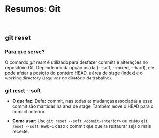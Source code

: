 <h1>Resumos: Git</h1>
<br>
<h2>git reset</h2>
<h3>Para que serve?</h3>
<p>O comando <i>git reset</i> é utilizado para desfazer commits e alterações no repositório Git. Dependendo da opção usada (--soft, --mixed, --hard), ele pode afetar a posição do ponteiro HEAD, a área de stage (index) e o working directory (arquivos no diretório de trabalho).</p>
<h3>git reset --soft</h3>
<ul>
<li>
<p><strong>O que faz</strong>: Defaz commit, mas todas as mudanças associadas a esse commit são mantidas na aréa de stage. Também move o HEAD para o commit anterior.</p>
</li>
<li>
<p><strong>Como usar</strong>: Use <code>git reset --soft &lt;commit-anterior&gt;</code> ou então <code>git reset --soft HEAD~1</code> caso o commit que queira restaurar seja o mais recente.</p>
</li>
</ul>